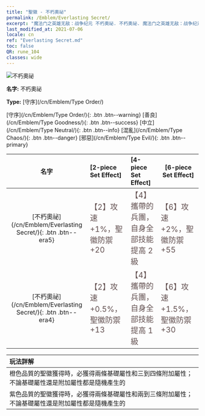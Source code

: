 ```yaml
---
title: "聖徽 - 不朽奧祕"
permalink: /Emblem/Everlasting Secret/
excerpt: "魔法门之英雄无敌：战争纪元 不朽奧祕. 不朽奧祕. 魔法门之英雄无敌：战争纪元 聖徽 不朽奧祕. 魔法门之英雄无敌：战争纪元 守序 不朽奧祕"
last_modified_at: 2021-07-06
locale: cn
ref: "Everlasting Secret.md"
toc: false
QR: rune_104
classes: wide
---
```


  ![不朽奧祕](/images/r/rune_icon_104.png)

 **名字:** 不朽奧祕

 **Type:** [守序](/cn/Emblem/Type Order/)

  [守序](/cn/Emblem/Type Order/){: .btn .btn--warning}   [善良](/cn/Emblem/Type Goodness/){: .btn .btn--success}   [中立](/cn/Emblem/Type Neutral/){: .btn .btn--info}   [混亂](/cn/Emblem/Type Chaos/){: .btn .btn--danger}   [邪惡](/cn/Emblem/Type Evil/){: .btn .btn--primary} 

  |  名字    | [2-piece Set Effect] | [4-piece Set Effect] | [6-piece Set Effect]  | 
  |:-----------------------:|:-------------------|:-----------------|----------------| 
  | [不朽奧祕](/cn/Emblem/Everlasting Secret/){: .btn .btn--era5} | <span style="color: #645252;font-size:20px">【2】攻速 +1%，聖徽防禦 +20</span> | <span style="color: #645252;font-size:20px">【4】攜帶的兵團，自身全部技能提高 2 級</span> | <span style="color: #645252;font-size:20px">【6】攻速 +2%，聖徽防禦 +55</span> | 
  | [不朽奧祕](/cn/Emblem/Everlasting Secret/){: .btn .btn--era4} | <span style="color: #645252;font-size:20px">【2】攻速 +0.5%，聖徽防禦 +13</span> | <span style="color: #645252;font-size:20px">【4】攜帶的兵團，自身全部技能提高 1 級</span> | <span style="color: #645252;font-size:20px">【6】攻速 +1.5%，聖徽防禦 +30</span> | 

  |         玩法詳解            | 
  |:-------------------------------|
  | 橙色品質的聖徽獲得時，必獲得兩條基礎屬性和三到四條附加屬性；不論基礎屬性還是附加屬性都是隨機產生的 |
  | 紫色品質的聖徽獲得時，必獲得兩條基礎屬性和兩到三條附加屬性；不論基礎屬性還是附加屬性都是隨機產生的 |

